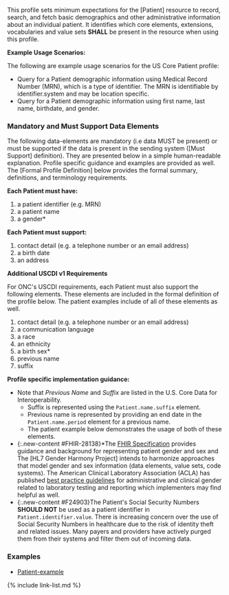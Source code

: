 
This profile sets minimum expectations for the [Patient] resource to record, search, and fetch basic demographics and other administrative information about an individual patient. It identifies which core elements, extensions, vocabularies and value sets **SHALL** be present in the resource when using this profile.


**Example Usage Scenarios:**

The following are example usage scenarios for the US Core Patient profile:

-   Query for a Patient demographic information using Medical Record
    Number (MRN), which is a type of identifier. The MRN is identifiable
    by identifier.system and may be location specific.
-   Query for a Patient demographic information using first name, last
    name, birthdate, and gender.

### Mandatory and Must Support Data Elements


The following data-elements are mandatory (i.e data MUST be present) or must be supported if the data is present in the sending system ([Must Support] definition). They are presented below in a simple human-readable explanation.  Profile specific guidance and examples are provided as well.  The [Formal Profile Definition] below provides the  formal summary, definitions, and  terminology requirements.  

**Each Patient must have:**

1. a patient identifier (e.g. MRN)
1. a patient name
1. a gender*

**Each Patient must support:**

1. contact detail (e.g. a telephone number or an email address)
1. a birth date
1. an address

<div markdown="1" class="new-content" id="FHIR-27731">

**Additional USCDI v1 Requirements**

For ONC's USCDI requirements, each Patient must also support the following elements. These elements are included in the formal definition of the profile below. The patient examples include of all of these elements as well.

1. contact detail (e.g. a telephone number or an email address)
1. a communication language
1. a race
1. an ethnicity
1. a birth sex*
1. previous name
1. suffix

</div>

**Profile specific implementation guidance:**
- Note that *Previous Name* and *Suffix* are listed in the U.S. Core Data for Interoperability.
  - Suffix is represented using the `Patient.name.suffix` element.
  - Previous name is represented by providing an end date in the `Patient.name.period` element for a previous name.
  - The patient example below demonstrates the usage of both of these elements.
- {:.new-content #FHIR-28138}\*The [FHIR Specification]({{site.data.fhir.path}}patient.html#gender) provides guidance and background for representing patient gender and sex and The [HL7 Gender Harmony Project] intends to harmonize approaches that model gender and sex information (data elements, value sets, code systems). The American Clinical Laboratory Association (ACLA) has published [best practice guidelines](http://www.acla.com/acla-best-practice-recommendation-for-administrative-and-clinical-patient-gender-used-for-laboratory-testing-and-reporting/) for administrative and clinical gender related to laboratory testing and reporting which implementers may find helpful as well.
-  {:.new-content #F24903}The Patient's Social Security Numbers **SHOULD NOT** be used as a patient identifier in `Patient.identifier.value`. There is increasing concern over the use of Social Security Numbers in healthcare due to the risk of identity theft and related issues. Many payers and providers have actively purged them from their systems and filter them out of incoming data.

### Examples

- [Patient-example](Patient-example.html)


{% include link-list.md %}
